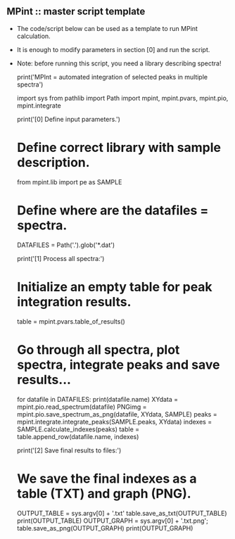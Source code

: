 MPint :: master script template
-------------------------------

* The code/script below can be used as a template to run MPint calculation.
* It is enough to modify parameters in section [0] and run the script.
* Note: before running this script, you need a library describing spectra!

	print('MPInt = automated integration of selected peaks in multiple spectra')
	
	import sys
	from pathlib import Path
	import mpint, mpint.pvars, mpint.pio, mpint.integrate
	
	print('[0] Define input parameters.')
	# Define correct library with sample description.
	from mpint.lib import pe as SAMPLE
	# Define where are the datafiles = spectra.
	DATAFILES = Path('.').glob('*.dat')
	
	print('[1] Process all spectra:')
	# Initialize an empty table for peak integration results.
	table = mpint.pvars.table_of_results()
	# Go through all spectra, plot spectra, integrate peaks and save results...
	for datafile in DATAFILES:
		print(datafile.name)
		XYdata  = mpint.pio.read_spectrum(datafile)
		PNGimg  = mpint.pio.save_spectrum_as_png(datafile, XYdata, SAMPLE)
		peaks   = mpint.integrate.integrate_peaks(SAMPLE.peaks, XYdata)
		indexes = SAMPLE.calculate_indexes(peaks)
		table   = table.append_row(datafile.name, indexes)
		
	print('[2] Save final results to files:')
	# We save the final indexes as a table (TXT) and graph (PNG).
	OUTPUT_TABLE = sys.argv[0] + '.txt' 
	table.save_as_txt(OUTPUT_TABLE) 
	print(OUTPUT_TABLE)
	OUTPUT_GRAPH = sys.argv[0] + '.txt.png';
	table.save_as_png(OUTPUT_GRAPH)
	print(OUTPUT_GRAPH)

